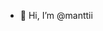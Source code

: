 - 👋 Hi, I’m @manttii
<!---
manttii/manttii is a ✨ special ✨ repository because its `README.md` (this file) appears on your GitHub profile.
You can click the Preview link to take a look at your changes.
--->
